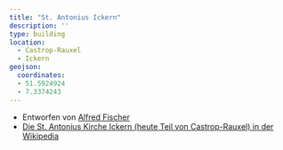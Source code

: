 ```yaml
---
title: "St. Antonius Ickern"
description: ''
type: building
location:
  - Castrop-Rauxel
  - Ickern
geojson:
  coordinates:
  - 51.5924924
  - 7.3374243
---
```


* Entworfen von [Alfred Fischer](/tags/Alfred-Fischer)
* [Die St. Antonius Kirche Ickern (heute Teil von Castrop-Rauxel) in der Wikipedia](https://de.wikipedia.org/wiki/St._Antonius_(Castrop-Rauxel))
